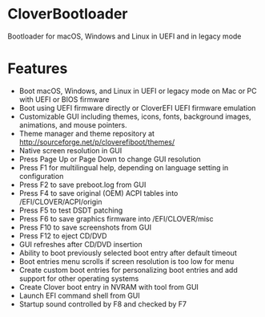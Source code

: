 # CloverBootloader
Bootloader for macOS, Windows and Linux in UEFI and in legacy mode
# Features

- Boot macOS, Windows, and Linux in UEFI or legacy mode on Mac or PC with UEFI or BIOS firmware
- Boot using UEFI firmware directly or CloverEFI UEFI firmware emulation
- Customizable GUI including themes, icons, fonts, background images, animations, and mouse pointers.
- Theme manager and theme repository at http://sourceforge.net/p/cloverefiboot/themes/
- Native screen resolution in GUI
- Press Page Up or Page Down to change GUI resolution
- Press F1 for multilingual help, depending on language setting in configuration
- Press F2 to save preboot.log from GUI
- Press F4 to save original (OEM) ACPI tables into /EFI/CLOVER/ACPI/origin
- Press F5 to test DSDT patching
- Press F6 to save graphics firmware into /EFI/CLOVER/misc
- Press F10 to save screenshots from GUI
- Press F12 to eject CD/DVD
- GUI refreshes after CD/DVD insertion
- Ability to boot previously selected boot entry after default timeout
- Boot entries menu scrolls if screen resolution is too low for menu
- Create custom boot entries for personalizing boot entries and add support for other operating systems
- Create Clover boot entry in NVRAM with tool from GUI
- Launch EFI command shell from GUI
- Startup sound controlled by F8 and checked by F7
